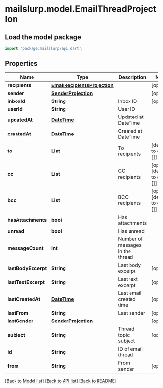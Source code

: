# mailslurp.model.EmailThreadProjection

## Load the model package
```dart
import 'package:mailslurp/api.dart';
```

## Properties
Name | Type | Description | Notes
------------ | ------------- | ------------- | -------------
**recipients** | [**EmailRecipientsProjection**](EmailRecipientsProjection) |  | [optional] 
**sender** | [**SenderProjection**](SenderProjection) |  | [optional] 
**inboxId** | **String** | Inbox ID | [optional] 
**userId** | **String** | User ID | 
**updatedAt** | [**DateTime**](DateTime) | Updated at DateTime | 
**createdAt** | [**DateTime**](DateTime) | Created at DateTime | 
**to** | **List<String>** | To recipients | [default to const []]
**cc** | **List<String>** | CC recipients | [optional] [default to const []]
**bcc** | **List<String>** | BCC recipients | [optional] [default to const []]
**hasAttachments** | **bool** | Has attachments | 
**unread** | **bool** | Has unread | 
**messageCount** | **int** | Number of messages in the thread | 
**lastBodyExcerpt** | **String** | Last body excerpt | [optional] 
**lastTextExcerpt** | **String** | Last text excerpt | [optional] 
**lastCreatedAt** | [**DateTime**](DateTime) | Last email created time | [optional] 
**lastFrom** | **String** | Last sender | [optional] 
**lastSender** | [**SenderProjection**](SenderProjection) |  | [optional] 
**subject** | **String** | Thread topic subject | [optional] 
**id** | **String** | ID of email thread | 
**from** | **String** | From sender | [optional] 

[[Back to Model list]](../README#documentation-for-models) [[Back to API list]](../README#documentation-for-api-endpoints) [[Back to README]](../README)


